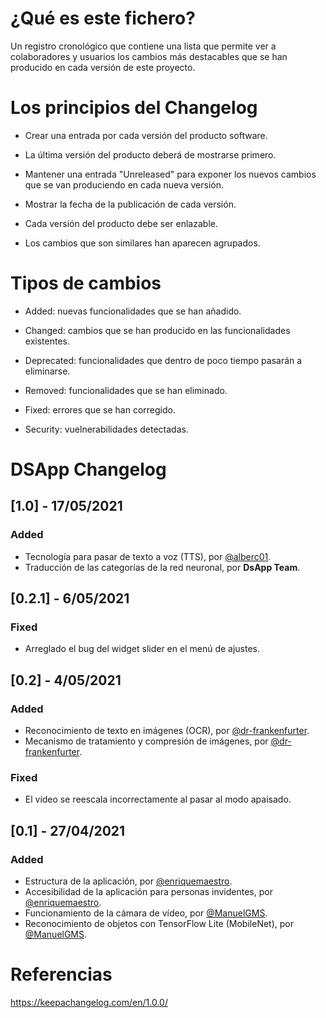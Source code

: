 # ¿Qué es este fichero?

Un registro cronológico que contiene una lista que permite ver a colaboradores y usuarios los cambios más destacables que se han producido en cada versión de este proyecto.

# Los principios del Changelog

  * Crear una entrada por cada versión del producto software.

  * La última versión del producto deberá de mostrarse primero.
  
  * Mantener una entrada "Unreleased" para exponer los nuevos cambios que se van produciendo en cada nueva versión.
  
  * Mostrar la fecha de la publicación de cada versión.

  * Cada versión del producto debe ser enlazable.

  * Los cambios que son similares han aparecen agrupados.
  
# Tipos de cambios

  * Added: nuevas funcionalidades que se han añadido.

  * Changed: cambios que se han producido en las funcionalidades existentes.
  
  * Deprecated: funcionalidades que dentro de poco tiempo pasarán a eliminarse.
  
  * Removed: funcionalidades que se han eliminado.
   
  * Fixed: errores que se han corregido.
  
  * Security: vuelnerabilidades detectadas.

# DSApp Changelog

## [1.0] - 17/05/2021

### Added
 - Tecnología para pasar de texto a voz (TTS), por [@alberc01](https://github.com/alberc01).
 - Traducción de las categorías de la red neuronal, por **DsApp Team**.

## [0.2.1] - 6/05/2021

### Fixed
 - Arreglado el bug del widget slider en el menú de ajustes.

## [0.2] - 4/05/2021

### Added
 - Reconocimiento de texto en imágenes (OCR), por [@dr-frankenfurter](https://github.com/dr-frankenfurter).
 - Mecanismo de tratamiento y compresión de imágenes, por [@dr-frankenfurter](https://github.com/dr-frankenfurter).

### Fixed
 - El vídeo se reescala incorrectamente al pasar al modo apaisado.
 
## [0.1] - 27/04/2021

### Added
 - Estructura de la aplicación, por [@enriquemaestro](https://github.com/enriquemaestro).
 - Accesibilidad de la aplicación para personas invidentes, por [@enriquemaestro](https://github.com/enriquemaestro).
 - Funcionamiento de la cámara de vídeo, por [@ManuelGMS](https://github.com/ManuelGMS).
 - Reconocimiento de objetos con TensorFlow Lite (MobileNet), por [@ManuelGMS](https://github.com/ManuelGMS).

# Referencias

https://keepachangelog.com/en/1.0.0/

